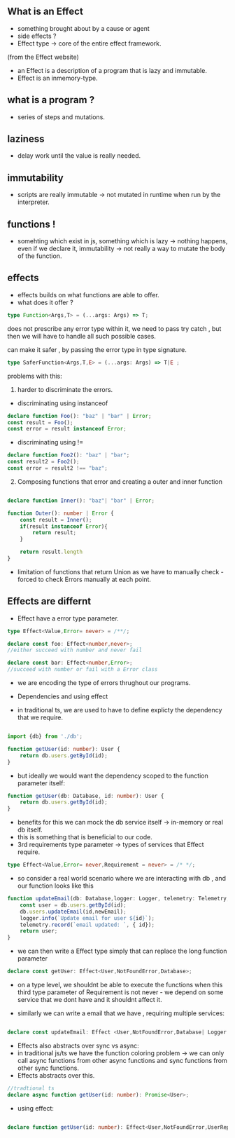 ## What is an Effect 
- something brought about by a cause or agent 
- side effects ?
- Effect type -> core of the entire effect framework.

(from the Effect website)
- an Effect is a description of a program that is lazy and immutable.
- Effect is an inmemory-type.


## what is a program ?
- series of steps and mutations.

## laziness 
- delay work until the value is really needed.

## immutability
- scripts are really immutable -> not mutated in runtime when run by the interpreter.

## functions !
- somehting which exist in js, something which is lazy -> nothing happens, even if we declare it, immutability -> not really a way to mutate the body of the function.

## effects 
- effects builds on what functions are able to offer.
- what does it offer ?
```ts 
type Function<Args,T> = (...args: Args) => T;
```
does not prescribe any error type within it, we need to pass try catch , but then we will have to handle all such possible cases.

can make it safer , by passing the error type in type signature.
```ts 
type SaferFunction<Args,T,E> = (...args: Args) => T|E ;
```
problems with this:
1. harder to discriminate the errors.
- discriminating using instanceof
```ts 
declare function Foo(): "baz" | "bar" | Error;
const result = Foo();
const error = result instanceof Error;
``` 
- discriminating using != 
```ts 
declare function Foo2(): "baz" | "bar";
const result2 = Foo2();
const error = result2 !== "baz";
```

2. Composing functions that error and creating a outer and inner function 
```ts 

declare function Inner(): "baz"| "bar" | Error;

function Outer(): number | Error {
    const result = Inner();
    if(result instanceof Error){
        return result;
    }

    return result.length
}
```
- limitation of functions that return Union as we have to manually check - forced to check Errors manually at each point.

## Effects are differnt 
- Effect have a error type parameter.

```ts 
type Effect<Value,Error= never> = /**/;

declare const foo: Effect<number,never>;
//either succeed with number and never fail

declare const bar: Effect<number,Error>;
//succeed with number or fail with a Error class

```
- we are encoding the type of errors thrughout our programs.

- Dependencies and using effect 

- in traditional ts, we are used to have to define explicty the dependency that we require.
```ts 

import {db} from './db';

function getUser(id: number): User {
    return db.users.getById(id);
}
```
- but ideally we would want the dependency scoped to the function parameter itself:
```ts 
function getUser(db: Database, id: number): User {
    return db.users.getById(id);
}
```
- benefits for this we can mock the db service itself -> in-memory or real db itself.
- this is something that is beneficial to our code.
- 3rd requirements type parameter -> types of services that Effect require.
```ts 
type Effect<Value,Error= never,Requirement = never> = /* */;
```

- so consider a real world scenario where we are interacting with db , and our function looks like this 

```ts 
function updateEmail(db: Database,logger: Logger, telemetry: Telemetry,id: number, newEmail: string): User {
    const user = db.users.getById(id);
    db.users.updateEmail(id,newEmail);
    logger.info(`Update email for user ${id}`);
    telemetry.record(`email updated: `, { id});
    return user;
}
```
- we can then write a Effect type simply that can replace the long function parameter
```ts 
declare const getUser: Effect<User,NotFoundError,Database>;
```
- on a type level, we shouldnt be able to execute the functions when this third type parameter of Requirement is not never - we depend on some service that we dont have and it shouldnt affect it.

- similarly we can write a email that we have , requiring multiple services:
```ts 

declare const updateEmail: Effect <User,NotFoundError,Database| Logger | Telemetry>;
```

- Effects also abstracts over sync vs async:
 - in traditional js/ts we have the function coloring problem -> we can only call async functions from other async functions and sync functions from other sync functions.
- Effects abstracts over this.
```ts 
//tradtional ts 
declare async function getUser(id: number): Promise<User>;
```
- using effect:
```ts 

declare function getUser(id: number): Effect<User,NotFoundError,UserRepo>;
```

